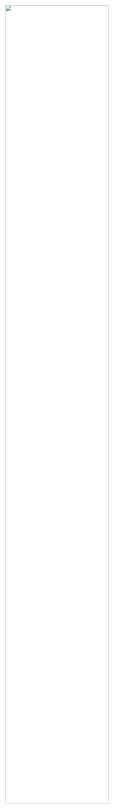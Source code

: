 <img width="80%" src="https://user-images.githubusercontent.com/93506475/232280915-606034bc-ab78-404b-81eb-94f62c3df612.png"/>
